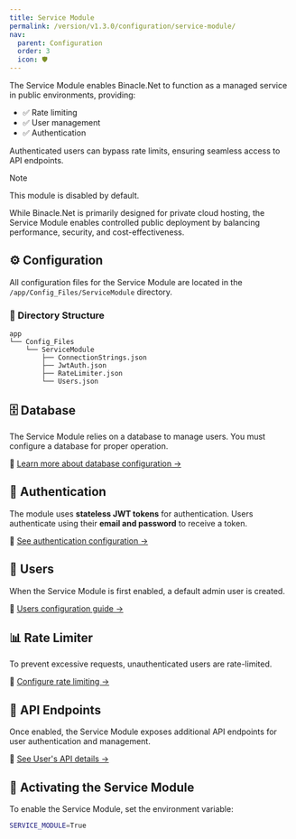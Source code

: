 ```yaml
---
title: Service Module
permalink: /version/v1.3.0/configuration/service-module/
nav:
  parent: Configuration
  order: 3
  icon: 🛡️
---
```


The Service Module enables Binacle.Net to function as a managed service in public environments, providing:
- ✅ Rate limiting
- ✅ User management
- ✅ Authentication

Authenticated users can bypass rate limits, ensuring seamless access to API endpoints.

> [!Note]
> This module is disabled by default.

While Binacle.Net is primarily designed for private cloud hosting, the Service Module enables controlled public deployment by balancing performance, security, and cost-effectiveness.

## ⚙️ Configuration
All configuration files for the Service Module are located in the `/app/Config_Files/ServiceModule` directory.

### 📑 Directory Structure
```text
app
└── Config_Files
    └── ServiceModule
        ├── ConnectionStrings.json
        ├── JwtAuth.json
        ├── RateLimiter.json
        └── Users.json
```

## 🗄️ Database
The Service Module relies on a database to manage users. You must configure a database for proper operation.

🔗 [Learn more about database configuration →](./database/)

## 🔐 Authentication
The module uses **stateless JWT tokens** for authentication. Users authenticate using their **email and password** to receive a token.

🔗 [See authentication configuration →](./authentication/)

## 👥 Users
When the Service Module is first enabled, a default admin user is created.

🔗 [Users configuration guide →](./users/)

## 📊 Rate Limiter
To prevent excessive requests, unauthenticated users are rate-limited.

🔗 [Configure rate limiting →](./rate-limiter/)

## 📡 API Endpoints
Once enabled, the Service Module exposes additional API endpoints for user authentication and management.

🔗 [See User's API details →](../../../api/users/)

## 🔧 Activating the Service Module
To enable the Service Module, set the environment variable:
```bash
SERVICE_MODULE=True
```

